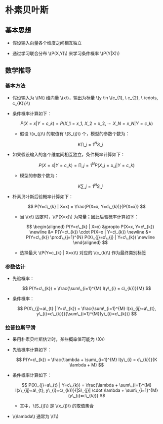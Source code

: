 <script type="text/javascript" src="http://cdn.mathjax.org/mathjax/latest/MathJax.js?config=default"></script>

# 朴素贝叶斯

## 基本思想

- 假设输入向量各个维度之间相互独立

- 通过学习联合分布 \\(P(X,Y)\\) 来学习条件概率 \\(P(Y|X)\\)

## 数学推导

### 基本方法

- 假设输入为 \\(N\\) 维向量 \\(x\\)，输出为标量 \\(y \in \\{c\_{1}, \ c\_{2}, \ \cdots, c\_{K}\\}\\)

- 条件概率计算如下：

	$$ P(X=x | Y=c\_{k}) = P(X\_{1}=x\_{1}, \ X\_{2}=x\_{2}, \ \cdots \ X\_{N}=x\_{N} | Y=c\_{k}) $$

	- 假设 \\(x\_{j}\\) 的取值有 \\(S\_{j}\\) 个，模型的参数个数为：

		$$ K \prod\_{j=1}^{N} S\_{j} $$

- 如果假设输入的各个维度间相互独立，条件概率计算如下：

	$$ P(X=x | Y=c\_{k}) = \prod\_{j=1}^{N} P(X\_{j}=x\_{j} | Y=c\_{k})$$

	- 模型的参数个数为：

		$$ K \sum\_{j=1}^{N} S\_{j} $$

- 朴素贝叶斯后验概率计算如下：

	$$ P(Y=c\_{k} | X=x) = \frac{P(X=x, Y=c\_{k})}{P(X=x)} $$

	- 当 \\(x\\) 固定时，\\(P(X=x)\\) 为常量；因此后验概率计算如下：

		$$
		\begin{aligned}
		P(Y=c\_{k} | X=x) &\propto P(X=x, Y=c\_{k}) \newline
		&= P(Y=c\_{k}) \cdot P(X=x | Y=c\_{k}) \newline
		&= P(Y=c\_{k}) \prod\_{j=1}^{N} P(X\_{j}=x\_{j} | Y=c\_{k}) \newline
		\end{aligned}
		$$

	- 选择最大 \\(P(Y=c\_{k} | X=x)\\) 对应的 \\(c\_{k}\\) 作为最终类别标签

### 参数估计

- 先验概率：

	$$ P(Y=c\_{k}) = \frac{\sum\_{i=1}^{M} I(y\_{i} = c\_{k})}{M} $$

- 条件概率：

	$$ P(X\_{j}=a\_{t} | Y=c\_{k}) = \frac{\sum\_{i=1}^{M} I(x\_{ij}=a\_{t}, y\_{i}=c\_{k})}{\sum\_{i=1}^{M}(y\_{i}=c\_{k})} $$

### 拉普拉斯平滑

- 采用朴素贝叶斯估计时，某些概率值可能为 \\(0\\)

- 先验概率计算如下：

	$$ P(Y=c\_{k}) = \frac{\lambda + \sum\_{i=1}^{M} I(y\_{i} = c\_{k})}{K \lambda + M} $$

- 条件概率计算如下：

	$$ P(X\_{j}=a\_{t} | Y=c\_{k}) = \frac{\lambda + \sum\_{i=1}^{M} I(x\_{ij}=a\_{t}, y\_{i}=c\_{k})}{|S\_{j}| \cdot \lambda + \sum\_{i=1}^{M}(y\_{i}=c\_{k})} $$

	- 其中，\\(S\_{j}\\) 是 \\(x\_{j}\\) 的取值集合

- \\(\lambda\\) 通常为 \\(1\\)
